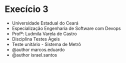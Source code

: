 # Execício 3

 * Universidade Estadual do Ceará
 * Especialização Engenharia de Software com Devops
 * Profª: Ludmila Varela de Castro
 * Disciplina Testes Ágeis
 * Teste unitário - Sistema de Metrô
 * @author marcos.eduardo
 * @author israel.santos
 
 
